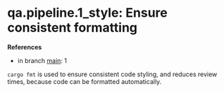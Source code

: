 # qa.pipeline.1_style: Ensure consistent formatting

**References**

- in branch [main](https://github.com/mhatzl/evident/tree/main): 1

`cargo fmt` is used to ensure consistent code styling, and reduces review times, because code can be formatted automatically.
